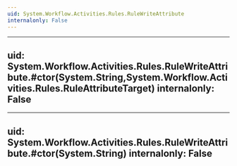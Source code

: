```yaml
---
uid: System.Workflow.Activities.Rules.RuleWriteAttribute
internalonly: False
---
```


---
uid: System.Workflow.Activities.Rules.RuleWriteAttribute.#ctor(System.String,System.Workflow.Activities.Rules.RuleAttributeTarget)
internalonly: False
---

---
uid: System.Workflow.Activities.Rules.RuleWriteAttribute.#ctor(System.String)
internalonly: False
---
